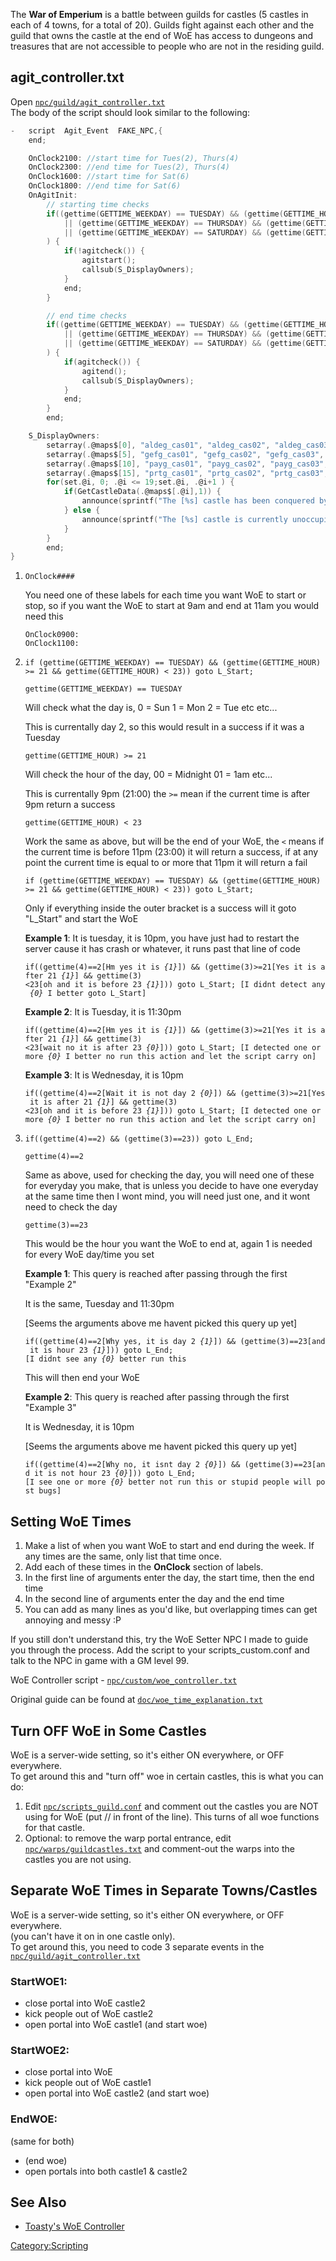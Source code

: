 The **War of Emperium** is a battle between guilds for castles (5 castles in each of 4 towns, for a total of 20). Guilds
fight against each other and the guild that owns the castle at the end of WoE has access to dungeons and treasures that
are not accessible to people who are not in the residing guild.

## agit_controller.txt

Open
[`npc/guild/agit_controller.txt`](https://github.com/HerculesWS/Hercules/blob/stable/npc/guild/agit_controller.txt)  
The body of the script should look similar to the following:

```C
-	script	Agit_Event	FAKE_NPC,{
	end;

	OnClock2100: //start time for Tues(2), Thurs(4)
	OnClock2300: //end time for Tues(2), Thurs(4)
	OnClock1600: //start time for Sat(6)
	OnClock1800: //end time for Sat(6)
	OnAgitInit:
		// starting time checks
		if((gettime(GETTIME_WEEKDAY) == TUESDAY) && (gettime(GETTIME_HOUR) >= 21 && gettime(GETTIME_HOUR) < 23)
			|| (gettime(GETTIME_WEEKDAY) == THURSDAY) && (gettime(GETTIME_HOUR) >= 21 &&gettime(GETTIME_HOUR) < 23)
			|| (gettime(GETTIME_WEEKDAY) == SATURDAY) && (gettime(GETTIME_HOUR) >= 16 &&gettime(GETTIME_HOUR) < 18)
		) {
			if(!agitcheck()) {
				agitstart();
				callsub(S_DisplayOwners);
			}
			end;
		}

		// end time checks
		if((gettime(GETTIME_WEEKDAY) == TUESDAY) && (gettime(GETTIME_HOUR) == 23)
			|| (gettime(GETTIME_WEEKDAY) == THURSDAY) && (gettime(GETTIME_HOUR) == 23)
			|| (gettime(GETTIME_WEEKDAY) == SATURDAY) && (gettime(GETTIME_HOUR) == 18)
		) {
			if(agitcheck()) {
				agitend();
				callsub(S_DisplayOwners);
			}
			end;
		}
		end;

	S_DisplayOwners:
		setarray(.@maps$[0], "aldeg_cas01", "aldeg_cas02", "aldeg_cas03", "aldeg_cas04", "aldeg_cas05");
		setarray(.@maps$[5], "gefg_cas01", "gefg_cas02", "gefg_cas03", "gefg_cas04", "gefg_cas05");
		setarray(.@maps$[10], "payg_cas01", "payg_cas02", "payg_cas03", "payg_cas04", "payg_cas05");
		setarray(.@maps$[15], "prtg_cas01", "prtg_cas02", "prtg_cas03", "prtg_cas04", "prtg_cas05");
		for(set.@i, 0; .@i <= 19;set.@i, .@i+1 ) {
			if(GetCastleData(.@maps$[.@i],1)) {
				announce(sprintf("The [%s] castle has been conquered by the [%s] guild.", GetCastleName(.@maps$[.@i]), GetGuildName(GetCastleData(.@maps$[.@i],1))), bc_all|bc_woe);
			} else {
				announce(sprintf("The [%s] castle is currently unoccupied.", GetCastleName(.@maps$[.@i])), bc_all|bc_woe);
			}
		}
		end;
}
```

1. `OnClock####`

	You need one of these labels for each time you want WoE to start or stop, so if you want the WoE to start at 9am and end
	at 11am you would need this

	`OnClock0900:`  
	`OnClock1100:`


2. `if (gettime(GETTIME_WEEKDAY) == TUESDAY) && (gettime(GETTIME_HOUR) >= 21 && gettime(GETTIME_HOUR) < 23)) goto L_Start;`

	`gettime(GETTIME_WEEKDAY) == TUESDAY`

	Will check what the day is, 0 = Sun 1 = Mon 2 = Tue etc etc...

	This is currentally day 2, so this would result in a success if it was a Tuesday

	`gettime(GETTIME_HOUR) >= 21`

	Will check the hour of the day, 00 = Midnight 01 = 1am etc...

	This is currentally 9pm (21:00) the `>=` mean if the current time is after 9pm return a success

	`gettime(GETTIME_HOUR) < 23`

	Work the same as above, but will be the end of your WoE, the `<` means if the current time is before 11pm (23:00) it will
	return a success, if at any point the current time is equal to or more that 11pm it will return a fail

	`if (gettime(GETTIME_WEEKDAY) == TUESDAY) && (gettime(GETTIME_HOUR) >= 21 && gettime(GETTIME_HOUR) < 23)) goto L_Start;`

	Only if everything inside the outer bracket is a success will it goto "L_Start" and start the WoE

	**Example 1**: It is tuesday, it is 10pm, you have just had to restart the server cause it has crash or whatever, it
	runs past that line of code

	`if((gettime(4)==2[Hm yes it is `*`{1}`*`]) && (gettime(3)>=21[Yes it is after 21 `*`{1}`*`] && gettime(3)<23[oh and it is before 23 `*`{1}`*`])) goto L_Start; [I didnt detect any `*`{0}`*` I better goto L_Start]`

	**Example 2**: It is Tuesday, it is 11:30pm

	`if((gettime(4)==2[Hm yes it is `*`{1}`*`]) && (gettime(3)>=21[Yes it is after 21 `*`{1}`*`] && gettime(3)<23[wait no it is after 23 `*`{0}`*`])) goto L_Start; [I detected one or more `*`{0}`*` I better no run this action and let the script carry on]`

	**Example 3**: It is Wednesday, it is 10pm

	`if((gettime(4)==2[Wait it is not day 2 `*`{0}`*`]) && (gettime(3)>=21[Yes it is after 21 `*`{1}`*`] && gettime(3)<23[oh and it is before 23 `*`{1}`*`])) goto L_Start; [I detected one or more `*`{0}`*` I better no run this action and let the script carry on]`


3. `if((gettime(4)==2) && (gettime(3)==23)) goto L_End;`

	`gettime(4)==2`

	Same as above, used for checking the day, you will need one of these for everyday you make, that is unless you decide to
	have one everyday at the same time then I wont mind, you will need just one, and it wont need to check the day

	`gettime(3)==23`

	This would be the hour you want the WoE to end at, again 1 is needed for every WoE day/time you set

	**Example 1**: This query is reached after passing through the first "Example 2"

	It is the same, Tuesday and 11:30pm

	\[Seems the arguments above me havent picked this query up yet\]

	`if((gettime(4)==2[Why yes, it is day 2 `*`{1}`*`]) && (gettime(3)==23[and it is hour 23 `*`{1}`*`])) goto L_End;[I didnt see any `*`{0}`*` better run this`

	This will then end your WoE

	**Example 2**: This query is reached after passing through the first "Example 3"

	It is Wednesday, it is 10pm

	\[Seems the arguments above me havent picked this query up yet\]

	`if((gettime(4)==2[Why no, it isnt day 2 `*`{0}`*`]) && (gettime(3)==23[and it is not hour 23 `*`{0}`*`])) goto L_End;[I see one or more `*`{0}`*` better not run this or stupid people will post bugs]`

## Setting WoE Times

1.  Make a list of when you want WoE to start and end during the week. If any times are the same, only list that time
    once.
2.  Add each of these times in the **OnClock** section of labels.
3.  In the first line of arguments enter the day, the start time, then the end time
4.  In the second line of arguments enter the day and the end time
5.  You can add as many lines as you'd like, but overlapping times can get annoying and messy :P

If you still don't understand this, try the WoE Setter NPC I made to guide you through the process. Add the script to
your scripts_custom.conf and talk to the NPC in game with a GM level 99.

WoE Controller script -
[`npc/custom/woe_controller.txt`](https://github.com/HerculesWS/Hercules/blob/stable/npc/custom/woe_controller.txt)

Original guide can be found at
[`doc/woe_time_explanation.txt`](https://github.com/HerculesWS/Hercules/blob/stable/doc/woe_time_explanation.txt)

## Turn OFF WoE in Some Castles

WoE is a server-wide setting, so it's either ON everywhere, or OFF everywhere.  
To get around this and "turn off" woe in certain castles, this is what you can do:

1.  Edit [`npc/scripts_guild.conf`](https://github.com/HerculesWS/Hercules/blob/stable/npc/scripts_guild.conf) and
    comment out the castles you are NOT using for WoE (put // in front of the line). This turns of all woe functions for
    that castle.
2.  Optional: to remove the warp portal entrance, edit
    [`npc/warps/guildcastles.txt`](https://github.com/HerculesWS/Hercules/blob/stable/npc/warps/guildcastles.txt)
    and comment-out the warps into the castles you are not using.

## Separate WoE Times in Separate Towns/Castles

WoE is a server-wide setting, so it's either ON everywhere, or OFF everywhere.  
(you can't have it on in one castle only).  
To get around this, you need to code 3 separate events in the
[`npc/guild/agit_controller.txt`](https://github.com/HerculesWS/Hercules/blob/stable/npc/guild/agit_controller.txt)

### StartWOE1:

- close portal into WoE castle2
- kick people out of WoE castle2
- open portal into WoE castle1 (and start woe)

### StartWOE2:

- close portal into WoE
- kick people out of WoE castle1
- open portal into WoE castle2 (and start woe)

### EndWOE:

(same for both)

- (end woe)
- open portals into both castle1 & castle2

## See Also

- [Toasty's WoE Controller](http://sushiduy.plesk3.freepgs.com/ROScripts/WoeInfo/woeinfo_122.php)

[Category:Scripting](Category:Scripting "wikilink")
